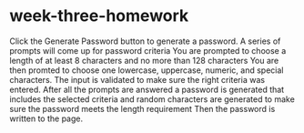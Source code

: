 # week-three-homework
Click the Generate Password button to generate a password.
A series of prompts will come up for password criteria
You are prompted to choose a length of at least 8 characters and no more than 128 characters
You are then promted to choose one lowercase, uppercase, numeric, and special characters. 
The input is validated to make sure the right criteria was entered.
After all the prompts are answered a password is generated that includes the selected criteria
and random characters are generated to make sure the password meets the length requirement
Then the password is written to the page. 
